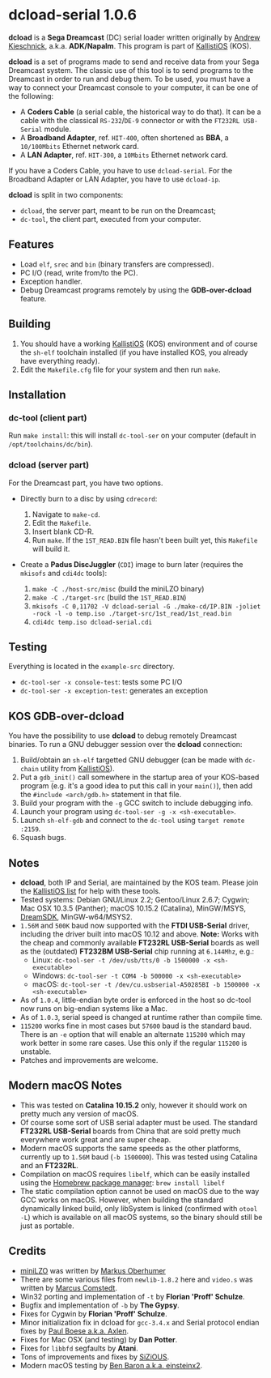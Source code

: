 # dcload-serial 1.0.6

**dcload** is a **Sega Dreamcast** (DC) serial loader written originally by 
[Andrew Kieschnick](http://napalm-x.thegypsy.com/andrewk/dc/), a.k.a.
**ADK/Napalm**. This program is part of 
[KallistiOS](http://gamedev.allusion.net/softprj/kos/) (KOS).

**dcload** is a set of programs made to send and receive data from your Sega
Dreamcast system. The classic use of this tool is to send programs to the
Dreamcast in order to run and debug them. To be used, you must have a way to
connect your Dreamcast console to your computer, it can be one of the following:

* A **Coders Cable** (a serial cable, the historical way to do that). It can be
  a cable with the classical `RS-232`/`DE-9` connector or with the 
  `FT232RL USB-Serial` module.
* A **Broadband Adapter**, ref. `HIT-400`, often shortened as **BBA**, a 
  `10/100Mbits` Ethernet network card.
* A **LAN Adapter**, ref. `HIT-300`, a `10Mbits` Ethernet network card.

If you have a Coders Cable, you have to use `dcload-serial`. For the Broadband
Adapter or LAN Adapter, you have to use `dcload-ip`.

**dcload** is split in two components:

* `dcload`, the server part, meant to be run on the Dreamcast;
* `dc-tool`, the client part, executed from your computer.

## Features

* Load `elf`, `srec` and `bin` (binary transfers are compressed).
* PC I/O (read, write from/to the PC).
* Exception handler.
* Debug Dreamcast programs remotely by using the **GDB-over-dcload** feature.

## Building

1. You should have a working 
   [KallistiOS](http://gamedev.allusion.net/softprj/kos/) (KOS) environment and
   of course the `sh-elf` toolchain installed (if you have installed KOS, you 
   already have everything ready).
2. Edit the `Makefile.cfg` file for your system and then run `make`.

## Installation

### dc-tool (client part)

Run `make install`: this will install `dc-tool-ser` on your computer (default in
`/opt/toolchains/dc/bin`).

### dcload (server part)

For the Dreamcast part, you have two options.
   
* Directly burn to a disc by using `cdrecord`:

  1. Navigate to `make-cd`.
  2. Edit the `Makefile`.
  3. Insert blank CD-R.
  4. Run `make`. If the `1ST_READ.BIN` file hasn't been built yet, this 
     `Makefile` will build it.
 
* Create a **Padus DiscJuggler** (`CDI`) image to burn later (requires 
  the `mkisofs` and `cdi4dc` tools):

  1. `make -C ./host-src/misc` (build the miniLZO binary)
  2. `make -C ./target-src` (build the `1ST_READ.BIN`)
  3. `mkisofs -C 0,11702 -V dcload-serial -G ./make-cd/IP.BIN -joliet -rock -l -o temp.iso ./target-src/1st_read/1st_read.bin`
  4. `cdi4dc temp.iso dcload-serial.cdi`

## Testing

Everything is located in the `example-src` directory.

* `dc-tool-ser -x console-test`: tests some PC I/O
* `dc-tool-ser -x exception-test`: generates an exception

## KOS GDB-over-dcload

You have the possibility to use **dcload** to debug remotely Dreamcast binaries.
To run a GNU debugger session over the **dcload** connection:

1. Build/obtain an `sh-elf` targetted GNU debugger (can be made with `dc-chain`
   utility from [KallistiOS](http://gamedev.allusion.net/softprj/kos/)).
2. Put a `gdb_init()` call somewhere in the startup area of your
   KOS-based program (e.g. it's a good idea to put this call in your `main()`),
   then add the `#include <arch/gdb.h>` statement in that file.
3. Build your program with the `-g` GCC switch to include debugging info.
4. Launch your program using `dc-tool-ser -g -x <sh-executable>`.
5. Launch `sh-elf-gdb` and connect to the `dc-tool` using `target remote :2159`.
6. Squash bugs.

## Notes

* **dcload**, both IP and Serial, are maintained by the KOS
  team. Please join the [KallistiOS list](http://sf.net/projects/cadcdev/) 
  for help with these tools.
* Tested systems: Debian GNU/Linux 2.2; Gentoo/Linux 2.6.7; Cygwin;
  Mac OSX 10.3.5 (Panther); macOS 10.15.2 (Catalina), MinGW/MSYS, 
  [DreamSDK](https://www.dreamsdk.org), MinGW-w64/MSYS2.
* `1.56M` and `500K` baud now supported with the **FTDI USB-Serial** driver, 
  including the driver built into macOS 10.12 and above.
  **Note:** Works with the cheap and commonly available **FT232RL USB-Serial**
  boards as well as the (outdated) **FT232BM USB-Serial** chip running at
  `6.144Mhz`, e.g.:
    - Linux:   `dc-tool-ser -t /dev/usb/tts/0 -b 1500000 -x <sh-executable>`
    - Windows: `dc-tool-ser -t COM4 -b 500000 -x <sh-executable>`
    - macOS:   `dc-tool-ser -t /dev/cu.usbserial-A50285BI -b 1500000 -x <sh-executable>`
* As of `1.0.4`, little-endian byte order is enforced in the host so dc-tool
  now runs on big-endian systems like a Mac.
* As of `1.0.3`, serial speed is changed at runtime rather than compile time. 
* `115200` works fine in most cases but `57600` baud is the standard baud.
  There is an `-e` option that will enable an alternate `115200` which may work
  better in some rare cases. Use this only if the regular `115200` is unstable.
* Patches and improvements are welcome.

## Modern macOS Notes

* This was tested on **Catalina 10.15.2** only, however it should work on pretty
  much any version of macOS. 
* Of course some sort of USB serial adapter must be used. The standard 
  **FT232RL USB-Serial** boards from China that are sold pretty much everywhere
  work great and are super cheap.
* Modern macOS supports the same speeds as the other platforms, currently 
  up to `1.56M` baud (`-b 1500000`). This was tested using Catalina and an 
  **FT232RL**.
* Compilation on macOS requires `libelf`, which can be easily installed using
  the [Homebrew package manager](https://brew.sh): `brew install libelf`
* The static compilation option cannot be used on macOS due to the way GCC
  works on macOS. However, when building the standard dynamically linked build,
  only libSystem is linked (confirmed with `otool -L`) which is available on
  all macOS systems, so the binary should still be just as portable.

## Credits

* [miniLZO](http://www.oberhumer.com/opensource/lzo/) was written by 
  [Markus Oberhumer](http://www.oberhumer.com/)
* There are some various files from `newlib-1.8.2` here and `video.s` was
  written by [Marcus Comstedt](https://mc.pp.se/dc/).
* Win32 porting and implementation of `-t` by **Florian 'Proff' Schulze**.
* Bugfix and implementation of `-b` by **The Gypsy**.
* Fixes for Cygwin by **Florian 'Proff' Schulze**.
* Minor initialization fix in dcload for `gcc-3.4.x` and Serial protocol endian
  fixes by [Paul Boese a.k.a. Axlen](http://archives.dcemulation.org/www.axlen.com/www.geocities.com/pboese_sbcglobal.net/index.html).
* Fixes for Mac OSX (and testing) by **Dan Potter**.
* Fixes for `libbfd` segfaults by **Atani**.
* Tons of improvements and fixes by [SiZiOUS](https://sizious.com).
* Modern macOS testing by [Ben Baron a.k.a. einsteinx2](https://twitter.com/einsteinx2).
